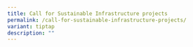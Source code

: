 ```yaml
---
title: Call for Sustainable Infrastructure projects
permalink: /call-for-sustainable-infrastructure-projects/
variant: tiptap
description: ""
---
```

